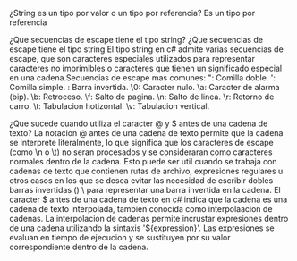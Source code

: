 ¿String es un tipo por valor o un tipo por referencia? Es un tipo por referencia

¿Que secuencias de escape tiene el tipo string?
¿Que secuencias de escape tiene el tipo string El tipo string en c# admite varias secuencias de escape, que son caracteres especiales utilizados para representar caracteres no imprimibles o caracteres que tienen un significado especial en una cadena.Secuencias de escape mas comunes: ": Comilla doble. ': Comilla simple. \: Barra invertida. \0: Caracter nulo. \a: Caracter de alarma (bip). \b: Retroceso. \f: Salto de pagina. \n: Salto de linea. \r: Retorno de carro. \t: Tabulacion hotizontal. \v: Tabulacion vertical.

¿Que sucede cuando utiliza el caracter @ y $ antes de una cadena de texto?  La notacion @ antes de una cadena de texto permite que la cadena se interprete literalmente, lo que significa que los caracteres de escape (como \n o \t) no seran procesados y se consideraran como caracteres normales dentro de la cadena. Esto puede ser util cuando se trabaja con cadenas de texto que contienen rutas de archivo, expresiones regulares u otros casos en los que se desea evitar las necesidad de escribir dobles barras invertidas () \ para representar una barra invertida en la cadena.
El caracter $ antes de una cadena de texto en c# indica que la cadena es una cadena de texto interpolada, tambien conocida como interpolaacion de cadenas. La interpolacion de cadenas permite incrustar expresiones dentro de una cadena utilizando la sintaxis '${expression}'. Las expresiones se evaluan en tiempo de ejecucion y se sustituyen por su valor correspondiente dentro de la cadena.